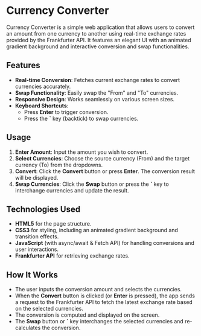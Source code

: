 # Currency Converter

Currency Converter is a simple web application that allows users to convert an amount from one currency to another using real-time exchange rates provided by the Frankfurter API. It features an elegant UI with an animated gradient background and interactive conversion and swap functionalities.

## Features
- **Real-time Conversion**: Fetches current exchange rates to convert currencies accurately.
- **Swap Functionality**: Easily swap the "From" and "To" currencies.
- **Responsive Design**: Works seamlessly on various screen sizes.
- **Keyboard Shortcuts**:
  - Press **Enter** to trigger conversion.
  - Press the **`** key (backtick) to swap currencies.

## Usage
1. **Enter Amount**: Input the amount you wish to convert.
2. **Select Currencies**: Choose the source currency (From) and the target currency (To) from the dropdowns.
3. **Convert**: Click the **Convert** button or press **Enter**. The conversion result will be displayed.
4. **Swap Currencies**: Click the **Swap** button or press the **`** key to interchange currencies and update the result.

## Technologies Used
- **HTML5** for the page structure.
- **CSS3** for styling, including an animated gradient background and transition effects.
- **JavaScript** (with async/await & Fetch API) for handling conversions and user interactions.
- **Frankfurter API** for retrieving exchange rates.

## How It Works
- The user inputs the conversion amount and selects the currencies.
- When the **Convert** button is clicked (or **Enter** is pressed), the app sends a request to the Frankfurter API to fetch the latest exchange rate based on the selected currencies.
- The conversion is computed and displayed on the screen.
- The **Swap** button or **`** key interchanges the selected currencies and re-calculates the conversion.
